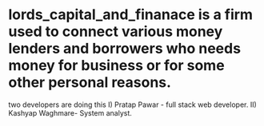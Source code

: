 # lords_capital_and_finanace is a firm used to connect various money lenders and borrowers who needs money for business or for some other personal reasons.
two developers are doing this 
I) Pratap Pawar - full stack web developer.
II) Kashyap Waghmare- System analyst.